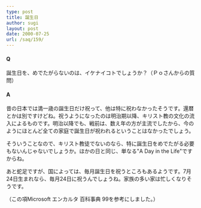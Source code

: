 ```yaml
---
type: post
title: 誕生日
author: sugi
layout: post
date: 2000-07-25
url: /saq/159/
---
```

#### Q 

誕生日を、めでたがらないのは、イケナイコトでしょうか？（Ｐｏさんからの質問）

#### A 

昔の日本では満一歳の誕生日だけ祝って、他は特に祝わなかったそうです。還暦とかは別ですけどね。祝うようになったのは明治期以降、キリスト教の文化の流入によるものです。明治以降でも、戦前は、数え年の方が主流でしたから、今のようにほとんど全ての家庭で誕生日が祝われるということはなかったでしょう。

そういうことなので、キリスト教徒でないのなら、特に誕生日をめでたがる必要もないんじゃないでしょうか。ほかの日と同じ、単なる"A Day in the Life"ですからね。

あと蛇足ですが、国によっては、毎月誕生日を祝うところもあるようです。7月24日生まれなら、毎月24日に祝うんでしょうね。家族の多い家は忙しくなりそうです。

（この項Microsoft エンカルタ 百科事典 99を参考にしました。）